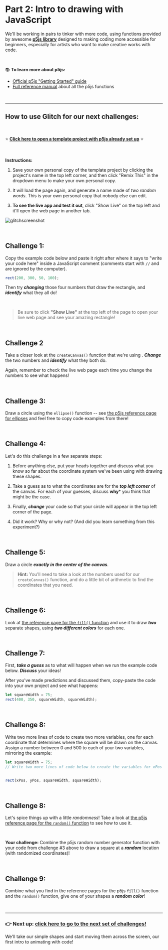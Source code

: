 # Part 2: Intro to drawing with JavaScript 

We'll be working in pairs to tinker with more code, using functions provided by awesome [**p5js library**](https://p5js.org/) designed to making coding more accessible for beginners, especially for artists who want to make creative works with code.

<br/>

:books: **To learn more about p5js:**

  - [Official p5js "Getting Started" guide](https://p5js.org/get-started/)
  - [Full reference manual](https://p5js.org/reference/) about all the p5js functions

<br/>

<hr/>

## How to use Glitch for our next challenges:

<br/>

:star: [**Click here to open a template project with p5js already set up**](https://glitch.com/edit/#!/canvas-challenges) :star:

<br/>

**Instructions:**

  1. Save your own personal copy of the template project by clicking the project's name in the top left corner, and then click "Remix This" in the dropdown menu to make your own personal copy.
  
  2. It will load the page again, and generate a name made of *two random words*. This is your own personal copy that nobody else can edit.
  
  3. **To see the live app and test it out**, click "Show Live" on the top left and it'll open the web page in another tab.

![glitchscreenshot](https://user-images.githubusercontent.com/1555022/40146036-e95ba9ec-5918-11e8-9533-094d6f8d858e.png)

<br/>

## Challenge 1:

Copy the example code below and paste it right after where it says to "write your code here" inside a JavaScript comment (comments start with `//` and are ignored by the computer). 

```javascript
rect(200, 300, 50, 100);
```

Then try ***changing*** those four numbers that draw the rectangle, and ***identify*** what they all do!

<br/>

  > Be sure to click **"Show Live"** at the top left of the page to open your live web page and see your amazing rectangle!

<br/>

## Challenge 2

Take a closer look at the `createCanvas()` function that we're using . ***Change*** the two numbers and ***identify*** what they both do.

Again, remember to check the live web page each time you change the numbers to see what happens!


<br/>

## Challenge 3:

Draw a circle using the `ellipse()` function -- see [the p5js reference page for ellipses](https://p5js.org/reference/#/p5/ellipse) and feel free to copy code examples from there!

<br/>

## Challenge 4:

Let's do this challenge in a few separate steps:

  1. Before anything else, put your heads together and discuss what you know so far about the coordinate system we've been using with drawing these shapes.
  
  2. Take a guess as to what the coordinates are for the ***top left corner*** of the canvas. For each of your guesses, discuss **why*** you think that might be the case.
  
  3. Finally, ***change*** your code so that your circle will appear in the top left corner of the page.
  
  4. Did it work? Why or why not? (And did you learn something from this experiment?)

<br/>

## Challenge 5:

Draw a circle ***exactly in the center of the canvas***.

  > **Hint:** You'll need to take a look at the numbers used for our `createCanvas()` function, and do a little bit of  arithmetic to find the coordinates that you need.

<br/>

## Challenge 6:

Look at [the reference page for the `fill()` function](https://p5js.org/reference/#/p5/fill) and use it to draw ***two*** separate shapes, using ***two different colors*** for each one.


<br/>

## Challenge 7:

First, ***take a guess*** as to what will happen when we run the example code below. ***Discuss*** your ideas!

After you've made predictions and discussed them, copy-paste the code into your own project and see what happens:

```javascript
let squareWidth = 75;
rect(400, 350, squareWidth, squareWidth);
```

<br/>

## Challenge 8:

Write two more lines of code to create two more variables, one for each coordinate that determines where the square will be drawn on the canvas. Assign a number between 0 and 500 to each of your two variables, mirroring the example:

```javascript
let squareWidth = 75;
// Write two more lines of code below to create the variables for xPos and yPos


rect(xPos, yPos, squareWidth, squareWidth);
```

<br/>

## Challenge 8:


Let's spice things up with a little *randomness*! Take a look at [the p5js reference page for the `random()` function](https://developer.mozilla.org/en-US/docs/Web/JavaScript/Reference/Global_Objects/Math/random) to see how to use it.

<br/>

**Your challenge:** Combine the p5js random number generator function with your code from challenge #3 above to draw a square at a ***random*** location (with randomized coordinates)!

<br/>

## Challenge 9:

Combine what you find in the reference pages for the p5js `fill()` function and the `random()` function, give one of your shapes a ***random color***!

<br/>
<hr/>

### :point_right: **Next up: [click here to go to the next set of challenges!](https://github.com/LearnTeachCode/js-intro-creative-coding/blob/master/3-animation.md)**

We'll take our simple shapes and start moving them across the screen, our first intro to animating with code!
